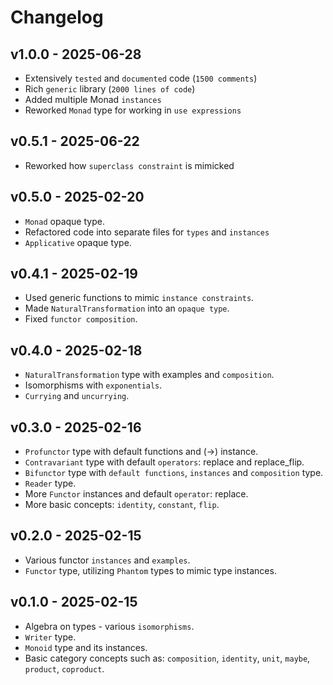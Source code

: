 # Changelog

## v1.0.0 - 2025-06-28

- Extensively `tested` and `documented` code (`1500 comments`)
- Rich `generic` library (`2000 lines of code`)
- Added multiple Monad `instances`
- Reworked `Monad` type for working in `use expressions`

## v0.5.1 - 2025-06-22

- Reworked how `superclass constraint` is mimicked

## v0.5.0 - 2025-02-20

- `Monad` opaque type.
- Refactored code into separate files for `types` and `instances`
- `Applicative` opaque type.

## v0.4.1 - 2025-02-19

- Used generic functions to mimic `instance constraints`.
- Made `NaturalTransformation` into an `opaque type`.
- Fixed `functor composition`.

## v0.4.0 - 2025-02-18

- `NaturalTransformation` type with examples and `composition`.
- Isomorphisms with `exponentials`.
- `Currying` and `uncurrying`.

## v0.3.0 - 2025-02-16

- `Profunctor` type with default functions and (->) instance.
- `Contravariant` type with default `operators`: replace and replace_flip.
- `Bifunctor` type with `default functions`, `instances` and `composition` type.
- `Reader` type.
- More `Functor` instances and default `operator`: replace.
- More basic concepts: `identity`, `constant`, `flip`.

## v0.2.0 - 2025-02-15

- Various functor `instances` and `examples`.
- `Functor` type, utilizing `Phantom` types to mimic type instances.

## v0.1.0 - 2025-02-15

- Algebra on types - various `isomorphisms`.
- `Writer` type.
- `Monoid` type and its instances.
- Basic category concepts such as: `composition`, `identity`, `unit`, `maybe`, `product`, `coproduct`.
